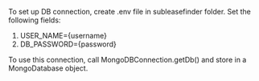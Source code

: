 To set up DB connection, create .env file in subleasefinder folder. Set the following fields:
1. USER_NAME={username}
2. DB_PASSWORD={password}

To use this connection, call MongoDBConnection.getDb() and store in a MongoDatabase object.